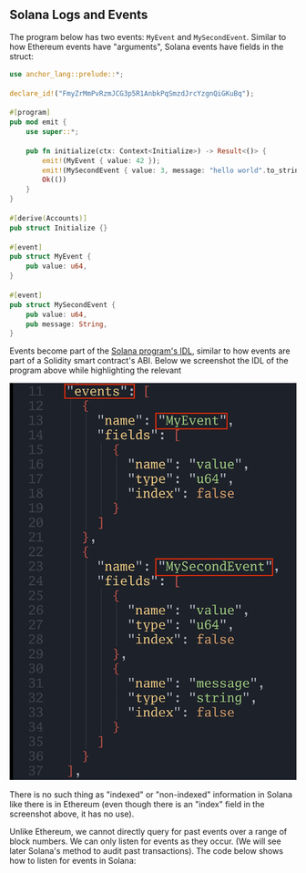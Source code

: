 Solana Logs and Events
----------------------

The program below has two events: `MyEvent` and `MySecondEvent`. Similar to how Ethereum events have "arguments", Solana events have fields in the struct:

```rust
use anchor_lang::prelude::*;

declare_id!("FmyZrMmPvRzmJCG3p5R1AnbkPqSmzdJrcYzgnQiGKuBq");

#[program]
pub mod emit {
    use super::*;

    pub fn initialize(ctx: Context<Initialize>) -> Result<()> {
        emit!(MyEvent { value: 42 });
        emit!(MySecondEvent { value: 3, message: "hello world".to_string() });
        Ok(())
    }
}

#[derive(Accounts)]
pub struct Initialize {}

#[event]
pub struct MyEvent {
    pub value: u64,
}

#[event]
pub struct MySecondEvent {
    pub value: u64,
    pub message: String,
}

```

Events become part of the [Solana program's IDL](https://www.rareskills.io/post/anchor-idl), similar to how events are part of a Solidity smart contract's ABI. Below we screenshot the IDL of the program above while highlighting the relevant

![alt text](image.png)

There is no such thing as "indexed" or "non-indexed" information in Solana like there is in Ethereum (even though there is an "index" field in the screenshot above, it has no use).

Unlike Ethereum, we cannot directly query for past events over a range of block numbers. We can only listen for events as they occur. (We will see later Solana's method to audit past transactions). The code below shows how to listen for events in Solana: